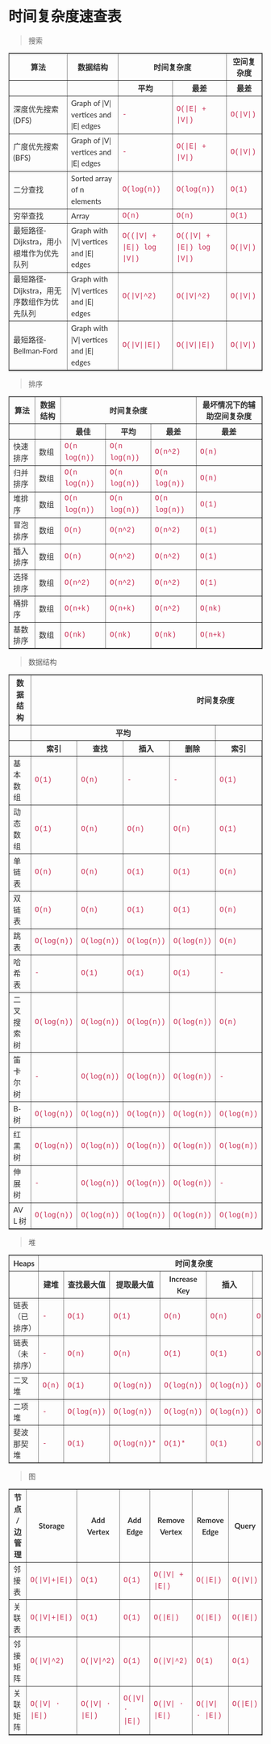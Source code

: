 # 时间复杂度速查表

> 搜索

<table border="1" style="border-collapse:collapse;border-spacing:0px;color:rgb(46,46,46);font-family:'Microsoft YaHei', '宋体', Lato, 'Helvetica Neue', Helvetica, Arial, sans-serif;font-size:15px;line-height:22.5px;"> 
   <thead> 
    <tr> 
     <th>算法</th> 
     <th>数据结构</th> 
     <th colspan="2">时间复杂度</th> 
     <th colspan="3">空间复杂度</th> 
    </tr> 
    <tr> 
     <th>&nbsp;</th> 
     <th>&nbsp;</th> 
     <th>平均</th> 
     <th>最差</th> 
     <th>最差</th> 
    </tr> 
   </thead> 
   <tbody> 
    <tr> 
     <td>深度优先搜索 (DFS)</td> 
     <td>Graph of |V| vertices and |E| edges</td> 
     <td><code style="font-family:Menlo, Monaco, Consolas, 'Courier New', monospace;font-size:14px;color:rgb(199,37,78);">-</code></td> 
     <td><code style="font-family:Menlo, Monaco, Consolas, 'Courier New', monospace;font-size:14px;color:rgb(199,37,78);">O(|E| + |V|)</code></td> 
     <td><code style="font-family:Menlo, Monaco, Consolas, 'Courier New', monospace;font-size:14px;color:rgb(199,37,78);">O(|V|)</code></td> 
    </tr> 
    <tr> 
     <td>广度优先搜索 (BFS)</td> 
     <td>Graph of |V| vertices and |E| edges</td> 
     <td><code style="font-family:Menlo, Monaco, Consolas, 'Courier New', monospace;font-size:14px;color:rgb(199,37,78);">-</code></td> 
     <td><code style="font-family:Menlo, Monaco, Consolas, 'Courier New', monospace;font-size:14px;color:rgb(199,37,78);">O(|E| + |V|)</code></td> 
     <td><code style="font-family:Menlo, Monaco, Consolas, 'Courier New', monospace;font-size:14px;color:rgb(199,37,78);">O(|V|)</code></td> 
    </tr> 
    <tr> 
     <td>二分查找</td> 
     <td>Sorted array of n elements</td> 
     <td><code style="font-family:Menlo, Monaco, Consolas, 'Courier New', monospace;font-size:14px;color:rgb(199,37,78);">O(log(n))</code></td> 
     <td><code style="font-family:Menlo, Monaco, Consolas, 'Courier New', monospace;font-size:14px;color:rgb(199,37,78);">O(log(n))</code></td> 
     <td><code style="font-family:Menlo, Monaco, Consolas, 'Courier New', monospace;font-size:14px;color:rgb(199,37,78);">O(1)</code></td> 
    </tr> 
    <tr> 
     <td>穷举查找</td> 
     <td>Array</td> 
     <td><code style="font-family:Menlo, Monaco, Consolas, 'Courier New', monospace;font-size:14px;color:rgb(199,37,78);">O(n)</code></td> 
     <td><code style="font-family:Menlo, Monaco, Consolas, 'Courier New', monospace;font-size:14px;color:rgb(199,37,78);">O(n)</code></td> 
     <td><code style="font-family:Menlo, Monaco, Consolas, 'Courier New', monospace;font-size:14px;color:rgb(199,37,78);">O(1)</code></td> 
    </tr> 
    <tr> 
     <td>最短路径-Dijkstra，用小根堆作为优先队列</td> 
     <td>Graph with |V| vertices and |E| edges</td> 
     <td><code style="font-family:Menlo, Monaco, Consolas, 'Courier New', monospace;font-size:14px;color:rgb(199,37,78);">O((|V| + |E|) log |V|)</code></td> 
     <td><code style="font-family:Menlo, Monaco, Consolas, 'Courier New', monospace;font-size:14px;color:rgb(199,37,78);">O((|V| + |E|) log |V|)</code></td> 
     <td><code style="font-family:Menlo, Monaco, Consolas, 'Courier New', monospace;font-size:14px;color:rgb(199,37,78);">O(|V|)</code></td> 
    </tr> 
    <tr> 
     <td>最短路径-Dijkstra，用无序数组作为优先队列</td> 
     <td>Graph with |V| vertices and |E| edges</td> 
     <td><code style="font-family:Menlo, Monaco, Consolas, 'Courier New', monospace;font-size:14px;color:rgb(199,37,78);">O(|V|^2)</code></td> 
     <td><code style="font-family:Menlo, Monaco, Consolas, 'Courier New', monospace;font-size:14px;color:rgb(199,37,78);">O(|V|^2)</code></td> 
     <td><code style="font-family:Menlo, Monaco, Consolas, 'Courier New', monospace;font-size:14px;color:rgb(199,37,78);">O(|V|)</code></td> 
    </tr> 
    <tr> 
     <td>最短路径-Bellman-Ford</td> 
     <td>Graph with |V| vertices and |E| edges</td> 
     <td><code style="font-family:Menlo, Monaco, Consolas, 'Courier New', monospace;font-size:14px;color:rgb(199,37,78);">O(|V||E|)</code></td> 
     <td><code style="font-family:Menlo, Monaco, Consolas, 'Courier New', monospace;font-size:14px;color:rgb(199,37,78);">O(|V||E|)</code></td> 
     <td><code style="font-family:Menlo, Monaco, Consolas, 'Courier New', monospace;font-size:14px;color:rgb(199,37,78);">O(|V|)</code></td> 
    </tr> 
   </tbody> 
  </table>

> 排序

<table border="1" style="border-collapse:collapse;border-spacing:0px;color:rgb(46,46,46);font-family:'Microsoft YaHei', '宋体', Lato, 'Helvetica Neue', Helvetica, Arial, sans-serif;font-size:15px;line-height:22.5px;"> 
   <thead> 
    <tr> 
     <th>算法</th> 
     <th>数据结构</th> 
     <th colspan="3">时间复杂度</th> 
     <th colspan="3">最坏情况下的辅助空间复杂度</th> 
    </tr> 
    <tr> 
     <th>&nbsp;</th> 
     <th>&nbsp;</th> 
     <th>最佳</th> 
     <th>平均</th> 
     <th>最差</th> 
     <th>最差</th> 
    </tr> 
   </thead> 
   <tbody> 
    <tr> 
     <td>快速排序</td> 
     <td>数组</td> 
     <td><code style="font-family:Menlo, Monaco, Consolas, 'Courier New', monospace;font-size:14px;color:rgb(199,37,78);">O(n log(n))</code></td> 
     <td><code style="font-family:Menlo, Monaco, Consolas, 'Courier New', monospace;font-size:14px;color:rgb(199,37,78);">O(n log(n))</code></td> 
     <td><code style="font-family:Menlo, Monaco, Consolas, 'Courier New', monospace;font-size:14px;color:rgb(199,37,78);">O(n^2)</code></td> 
     <td><code style="font-family:Menlo, Monaco, Consolas, 'Courier New', monospace;font-size:14px;color:rgb(199,37,78);">O(n)</code></td> 
    </tr> 
    <tr> 
     <td>归并排序</td> 
     <td>数组</td> 
     <td><code style="font-family:Menlo, Monaco, Consolas, 'Courier New', monospace;font-size:14px;color:rgb(199,37,78);">O(n log(n))</code></td> 
     <td><code style="font-family:Menlo, Monaco, Consolas, 'Courier New', monospace;font-size:14px;color:rgb(199,37,78);">O(n log(n))</code></td> 
     <td><code style="font-family:Menlo, Monaco, Consolas, 'Courier New', monospace;font-size:14px;color:rgb(199,37,78);">O(n log(n))</code></td> 
     <td><code style="font-family:Menlo, Monaco, Consolas, 'Courier New', monospace;font-size:14px;color:rgb(199,37,78);">O(n)</code></td> 
    </tr> 
    <tr> 
     <td>堆排序</td> 
     <td>数组</td> 
     <td><code style="font-family:Menlo, Monaco, Consolas, 'Courier New', monospace;font-size:14px;color:rgb(199,37,78);">O(n log(n))</code></td> 
     <td><code style="font-family:Menlo, Monaco, Consolas, 'Courier New', monospace;font-size:14px;color:rgb(199,37,78);">O(n log(n))</code></td> 
     <td><code style="font-family:Menlo, Monaco, Consolas, 'Courier New', monospace;font-size:14px;color:rgb(199,37,78);">O(n log(n))</code></td> 
     <td><code style="font-family:Menlo, Monaco, Consolas, 'Courier New', monospace;font-size:14px;color:rgb(199,37,78);">O(1)</code></td> 
    </tr> 
    <tr> 
     <td>冒泡排序</td> 
     <td>数组</td> 
     <td><code style="font-family:Menlo, Monaco, Consolas, 'Courier New', monospace;font-size:14px;color:rgb(199,37,78);">O(n)</code></td> 
     <td><code style="font-family:Menlo, Monaco, Consolas, 'Courier New', monospace;font-size:14px;color:rgb(199,37,78);">O(n^2)</code></td> 
     <td><code style="font-family:Menlo, Monaco, Consolas, 'Courier New', monospace;font-size:14px;color:rgb(199,37,78);">O(n^2)</code></td> 
     <td><code style="font-family:Menlo, Monaco, Consolas, 'Courier New', monospace;font-size:14px;color:rgb(199,37,78);">O(1)</code></td> 
    </tr> 
    <tr> 
     <td>插入排序</td> 
     <td>数组</td> 
     <td><code style="font-family:Menlo, Monaco, Consolas, 'Courier New', monospace;font-size:14px;color:rgb(199,37,78);">O(n)</code></td> 
     <td><code style="font-family:Menlo, Monaco, Consolas, 'Courier New', monospace;font-size:14px;color:rgb(199,37,78);">O(n^2)</code></td> 
     <td><code style="font-family:Menlo, Monaco, Consolas, 'Courier New', monospace;font-size:14px;color:rgb(199,37,78);">O(n^2)</code></td> 
     <td><code style="font-family:Menlo, Monaco, Consolas, 'Courier New', monospace;font-size:14px;color:rgb(199,37,78);">O(1)</code></td> 
    </tr> 
    <tr> 
     <td>选择排序</td> 
     <td>数组</td> 
     <td><code style="font-family:Menlo, Monaco, Consolas, 'Courier New', monospace;font-size:14px;color:rgb(199,37,78);">O(n^2)</code></td> 
     <td><code style="font-family:Menlo, Monaco, Consolas, 'Courier New', monospace;font-size:14px;color:rgb(199,37,78);">O(n^2)</code></td> 
     <td><code style="font-family:Menlo, Monaco, Consolas, 'Courier New', monospace;font-size:14px;color:rgb(199,37,78);">O(n^2)</code></td> 
     <td><code style="font-family:Menlo, Monaco, Consolas, 'Courier New', monospace;font-size:14px;color:rgb(199,37,78);">O(1)</code></td> 
    </tr> 
    <tr> 
     <td>桶排序</td> 
     <td>数组</td> 
     <td><code style="font-family:Menlo, Monaco, Consolas, 'Courier New', monospace;font-size:14px;color:rgb(199,37,78);">O(n+k)</code></td> 
     <td><code style="font-family:Menlo, Monaco, Consolas, 'Courier New', monospace;font-size:14px;color:rgb(199,37,78);">O(n+k)</code></td> 
     <td><code style="font-family:Menlo, Monaco, Consolas, 'Courier New', monospace;font-size:14px;color:rgb(199,37,78);">O(n^2)</code></td> 
     <td><code style="font-family:Menlo, Monaco, Consolas, 'Courier New', monospace;font-size:14px;color:rgb(199,37,78);">O(nk)</code></td> 
    </tr> 
    <tr> 
     <td>基数排序</td> 
     <td>数组</td> 
     <td><code style="font-family:Menlo, Monaco, Consolas, 'Courier New', monospace;font-size:14px;color:rgb(199,37,78);">O(nk)</code></td> 
     <td><code style="font-family:Menlo, Monaco, Consolas, 'Courier New', monospace;font-size:14px;color:rgb(199,37,78);">O(nk)</code></td> 
     <td><code style="font-family:Menlo, Monaco, Consolas, 'Courier New', monospace;font-size:14px;color:rgb(199,37,78);">O(nk)</code></td> 
     <td><code style="font-family:Menlo, Monaco, Consolas, 'Courier New', monospace;font-size:14px;color:rgb(199,37,78);">O(n+k)</code></td> 
    </tr> 
   </tbody> 
  </table>

> 数据结构

<table border="1" style="border-collapse:collapse;border-spacing:0px;color:rgb(46,46,46);font-family:'Microsoft YaHei', '宋体', Lato, 'Helvetica Neue', Helvetica, Arial, sans-serif;font-size:15px;line-height:22.5px;"> 
   <thead> 
    <tr> 
     <th>数据结构</th> 
     <th colspan="8">时间复杂度</th> 
     <th>空间复杂度</th> 
    </tr> 
    <tr> 
     <th>&nbsp;</th> 
     <th colspan="4">平均</th> 
     <th colspan="4">最差</th> 
     <th>最差</th> 
    </tr> 
    <tr> 
     <th>&nbsp;</th> 
     <th>索引</th> 
     <th>查找</th> 
     <th>插入</th> 
     <th>删除</th> 
     <th>索引</th> 
     <th>查找</th> 
     <th>插入</th> 
     <th>删除</th> 
     <th>&nbsp;</th> 
    </tr> 
   </thead> 
   <tbody> 
    <tr> 
     <td>基本数组</td> 
     <td><code style="font-family:Menlo, Monaco, Consolas, 'Courier New', monospace;font-size:14px;color:rgb(199,37,78);">O(1)</code></td> 
     <td><code style="font-family:Menlo, Monaco, Consolas, 'Courier New', monospace;font-size:14px;color:rgb(199,37,78);">O(n)</code></td> 
     <td><code style="font-family:Menlo, Monaco, Consolas, 'Courier New', monospace;font-size:14px;color:rgb(199,37,78);">-</code></td> 
     <td><code style="font-family:Menlo, Monaco, Consolas, 'Courier New', monospace;font-size:14px;color:rgb(199,37,78);">-</code></td> 
     <td><code style="font-family:Menlo, Monaco, Consolas, 'Courier New', monospace;font-size:14px;color:rgb(199,37,78);">O(1)</code></td> 
     <td><code style="font-family:Menlo, Monaco, Consolas, 'Courier New', monospace;font-size:14px;color:rgb(199,37,78);">O(n)</code></td> 
     <td><code style="font-family:Menlo, Monaco, Consolas, 'Courier New', monospace;font-size:14px;color:rgb(199,37,78);">-</code></td> 
     <td><code style="font-family:Menlo, Monaco, Consolas, 'Courier New', monospace;font-size:14px;color:rgb(199,37,78);">-</code></td> 
     <td><code style="font-family:Menlo, Monaco, Consolas, 'Courier New', monospace;font-size:14px;color:rgb(199,37,78);">O(n)</code></td> 
    </tr> 
    <tr> 
     <td>动态数组</td> 
     <td><code style="font-family:Menlo, Monaco, Consolas, 'Courier New', monospace;font-size:14px;color:rgb(199,37,78);">O(1)</code></td> 
     <td><code style="font-family:Menlo, Monaco, Consolas, 'Courier New', monospace;font-size:14px;color:rgb(199,37,78);">O(n)</code></td> 
     <td><code style="font-family:Menlo, Monaco, Consolas, 'Courier New', monospace;font-size:14px;color:rgb(199,37,78);">O(n)</code></td> 
     <td><code style="font-family:Menlo, Monaco, Consolas, 'Courier New', monospace;font-size:14px;color:rgb(199,37,78);">O(n)</code></td> 
     <td><code style="font-family:Menlo, Monaco, Consolas, 'Courier New', monospace;font-size:14px;color:rgb(199,37,78);">O(1)</code></td> 
     <td><code style="font-family:Menlo, Monaco, Consolas, 'Courier New', monospace;font-size:14px;color:rgb(199,37,78);">O(n)</code></td> 
     <td><code style="font-family:Menlo, Monaco, Consolas, 'Courier New', monospace;font-size:14px;color:rgb(199,37,78);">O(n)</code></td> 
     <td><code style="font-family:Menlo, Monaco, Consolas, 'Courier New', monospace;font-size:14px;color:rgb(199,37,78);">O(n)</code></td> 
     <td><code style="font-family:Menlo, Monaco, Consolas, 'Courier New', monospace;font-size:14px;color:rgb(199,37,78);">O(n)</code></td> 
    </tr> 
    <tr> 
     <td>单链表</td> 
     <td><code style="font-family:Menlo, Monaco, Consolas, 'Courier New', monospace;font-size:14px;color:rgb(199,37,78);">O(n)</code></td> 
     <td><code style="font-family:Menlo, Monaco, Consolas, 'Courier New', monospace;font-size:14px;color:rgb(199,37,78);">O(n)</code></td> 
     <td><code style="font-family:Menlo, Monaco, Consolas, 'Courier New', monospace;font-size:14px;color:rgb(199,37,78);">O(1)</code></td> 
     <td><code style="font-family:Menlo, Monaco, Consolas, 'Courier New', monospace;font-size:14px;color:rgb(199,37,78);">O(1)</code></td> 
     <td><code style="font-family:Menlo, Monaco, Consolas, 'Courier New', monospace;font-size:14px;color:rgb(199,37,78);">O(n)</code></td> 
     <td><code style="font-family:Menlo, Monaco, Consolas, 'Courier New', monospace;font-size:14px;color:rgb(199,37,78);">O(n)</code></td> 
     <td><code style="font-family:Menlo, Monaco, Consolas, 'Courier New', monospace;font-size:14px;color:rgb(199,37,78);">O(1)</code></td> 
     <td><code style="font-family:Menlo, Monaco, Consolas, 'Courier New', monospace;font-size:14px;color:rgb(199,37,78);">O(1)</code></td> 
     <td><code style="font-family:Menlo, Monaco, Consolas, 'Courier New', monospace;font-size:14px;color:rgb(199,37,78);">O(n)</code></td> 
    </tr> 
    <tr> 
     <td>双链表</td> 
     <td><code style="font-family:Menlo, Monaco, Consolas, 'Courier New', monospace;font-size:14px;color:rgb(199,37,78);">O(n)</code></td> 
     <td><code style="font-family:Menlo, Monaco, Consolas, 'Courier New', monospace;font-size:14px;color:rgb(199,37,78);">O(n)</code></td> 
     <td><code style="font-family:Menlo, Monaco, Consolas, 'Courier New', monospace;font-size:14px;color:rgb(199,37,78);">O(1)</code></td> 
     <td><code style="font-family:Menlo, Monaco, Consolas, 'Courier New', monospace;font-size:14px;color:rgb(199,37,78);">O(1)</code></td> 
     <td><code style="font-family:Menlo, Monaco, Consolas, 'Courier New', monospace;font-size:14px;color:rgb(199,37,78);">O(n)</code></td> 
     <td><code style="font-family:Menlo, Monaco, Consolas, 'Courier New', monospace;font-size:14px;color:rgb(199,37,78);">O(n)</code></td> 
     <td><code style="font-family:Menlo, Monaco, Consolas, 'Courier New', monospace;font-size:14px;color:rgb(199,37,78);">O(1)</code></td> 
     <td><code style="font-family:Menlo, Monaco, Consolas, 'Courier New', monospace;font-size:14px;color:rgb(199,37,78);">O(1)</code></td> 
     <td><code style="font-family:Menlo, Monaco, Consolas, 'Courier New', monospace;font-size:14px;color:rgb(199,37,78);">O(n)</code></td> 
    </tr> 
    <tr> 
     <td>跳表</td> 
     <td><code style="font-family:Menlo, Monaco, Consolas, 'Courier New', monospace;font-size:14px;color:rgb(199,37,78);">O(log(n))</code></td> 
     <td><code style="font-family:Menlo, Monaco, Consolas, 'Courier New', monospace;font-size:14px;color:rgb(199,37,78);">O(log(n))</code></td> 
     <td><code style="font-family:Menlo, Monaco, Consolas, 'Courier New', monospace;font-size:14px;color:rgb(199,37,78);">O(log(n))</code></td> 
     <td><code style="font-family:Menlo, Monaco, Consolas, 'Courier New', monospace;font-size:14px;color:rgb(199,37,78);">O(log(n))</code></td> 
     <td><code style="font-family:Menlo, Monaco, Consolas, 'Courier New', monospace;font-size:14px;color:rgb(199,37,78);">O(n)</code></td> 
     <td><code style="font-family:Menlo, Monaco, Consolas, 'Courier New', monospace;font-size:14px;color:rgb(199,37,78);">O(n)</code></td> 
     <td><code style="font-family:Menlo, Monaco, Consolas, 'Courier New', monospace;font-size:14px;color:rgb(199,37,78);">O(n)</code></td> 
     <td><code style="font-family:Menlo, Monaco, Consolas, 'Courier New', monospace;font-size:14px;color:rgb(199,37,78);">O(n)</code></td> 
     <td><code style="font-family:Menlo, Monaco, Consolas, 'Courier New', monospace;font-size:14px;color:rgb(199,37,78);">O(n log(n))</code></td> 
    </tr> 
    <tr> 
     <td>哈希表</td> 
     <td><code style="font-family:Menlo, Monaco, Consolas, 'Courier New', monospace;font-size:14px;color:rgb(199,37,78);">-</code></td> 
     <td><code style="font-family:Menlo, Monaco, Consolas, 'Courier New', monospace;font-size:14px;color:rgb(199,37,78);">O(1)</code></td> 
     <td><code style="font-family:Menlo, Monaco, Consolas, 'Courier New', monospace;font-size:14px;color:rgb(199,37,78);">O(1)</code></td> 
     <td><code style="font-family:Menlo, Monaco, Consolas, 'Courier New', monospace;font-size:14px;color:rgb(199,37,78);">O(1)</code></td> 
     <td><code style="font-family:Menlo, Monaco, Consolas, 'Courier New', monospace;font-size:14px;color:rgb(199,37,78);">-</code></td> 
     <td><code style="font-family:Menlo, Monaco, Consolas, 'Courier New', monospace;font-size:14px;color:rgb(199,37,78);">O(n)</code></td> 
     <td><code style="font-family:Menlo, Monaco, Consolas, 'Courier New', monospace;font-size:14px;color:rgb(199,37,78);">O(n)</code></td> 
     <td><code style="font-family:Menlo, Monaco, Consolas, 'Courier New', monospace;font-size:14px;color:rgb(199,37,78);">O(n)</code></td> 
     <td><code style="font-family:Menlo, Monaco, Consolas, 'Courier New', monospace;font-size:14px;color:rgb(199,37,78);">O(n)</code></td> 
    </tr> 
    <tr> 
     <td>二叉搜索树</td> 
     <td><code style="font-family:Menlo, Monaco, Consolas, 'Courier New', monospace;font-size:14px;color:rgb(199,37,78);">O(log(n))</code></td> 
     <td><code style="font-family:Menlo, Monaco, Consolas, 'Courier New', monospace;font-size:14px;color:rgb(199,37,78);">O(log(n))</code></td> 
     <td><code style="font-family:Menlo, Monaco, Consolas, 'Courier New', monospace;font-size:14px;color:rgb(199,37,78);">O(log(n))</code></td> 
     <td><code style="font-family:Menlo, Monaco, Consolas, 'Courier New', monospace;font-size:14px;color:rgb(199,37,78);">O(log(n))</code></td> 
     <td><code style="font-family:Menlo, Monaco, Consolas, 'Courier New', monospace;font-size:14px;color:rgb(199,37,78);">O(n)</code></td> 
     <td><code style="font-family:Menlo, Monaco, Consolas, 'Courier New', monospace;font-size:14px;color:rgb(199,37,78);">O(n)</code></td> 
     <td><code style="font-family:Menlo, Monaco, Consolas, 'Courier New', monospace;font-size:14px;color:rgb(199,37,78);">O(n)</code></td> 
     <td><code style="font-family:Menlo, Monaco, Consolas, 'Courier New', monospace;font-size:14px;color:rgb(199,37,78);">O(n)</code></td> 
     <td><code style="font-family:Menlo, Monaco, Consolas, 'Courier New', monospace;font-size:14px;color:rgb(199,37,78);">O(n)</code></td> 
    </tr> 
    <tr> 
     <td>笛卡尔树</td> 
     <td><code style="font-family:Menlo, Monaco, Consolas, 'Courier New', monospace;font-size:14px;color:rgb(199,37,78);">-</code></td> 
     <td><code style="font-family:Menlo, Monaco, Consolas, 'Courier New', monospace;font-size:14px;color:rgb(199,37,78);">O(log(n))</code></td> 
     <td><code style="font-family:Menlo, Monaco, Consolas, 'Courier New', monospace;font-size:14px;color:rgb(199,37,78);">O(log(n))</code></td> 
     <td><code style="font-family:Menlo, Monaco, Consolas, 'Courier New', monospace;font-size:14px;color:rgb(199,37,78);">O(log(n))</code></td> 
     <td><code style="font-family:Menlo, Monaco, Consolas, 'Courier New', monospace;font-size:14px;color:rgb(199,37,78);">-</code></td> 
     <td><code style="font-family:Menlo, Monaco, Consolas, 'Courier New', monospace;font-size:14px;color:rgb(199,37,78);">O(n)</code></td> 
     <td><code style="font-family:Menlo, Monaco, Consolas, 'Courier New', monospace;font-size:14px;color:rgb(199,37,78);">O(n)</code></td> 
     <td><code style="font-family:Menlo, Monaco, Consolas, 'Courier New', monospace;font-size:14px;color:rgb(199,37,78);">O(n)</code></td> 
     <td><code style="font-family:Menlo, Monaco, Consolas, 'Courier New', monospace;font-size:14px;color:rgb(199,37,78);">O(n)</code></td> 
    </tr> 
    <tr> 
     <td>B-树</td> 
     <td><code style="font-family:Menlo, Monaco, Consolas, 'Courier New', monospace;font-size:14px;color:rgb(199,37,78);">O(log(n))</code></td> 
     <td><code style="font-family:Menlo, Monaco, Consolas, 'Courier New', monospace;font-size:14px;color:rgb(199,37,78);">O(log(n))</code></td> 
     <td><code style="font-family:Menlo, Monaco, Consolas, 'Courier New', monospace;font-size:14px;color:rgb(199,37,78);">O(log(n))</code></td> 
     <td><code style="font-family:Menlo, Monaco, Consolas, 'Courier New', monospace;font-size:14px;color:rgb(199,37,78);">O(log(n))</code></td> 
     <td><code style="font-family:Menlo, Monaco, Consolas, 'Courier New', monospace;font-size:14px;color:rgb(199,37,78);">O(log(n))</code></td> 
     <td><code style="font-family:Menlo, Monaco, Consolas, 'Courier New', monospace;font-size:14px;color:rgb(199,37,78);">O(log(n))</code></td> 
     <td><code style="font-family:Menlo, Monaco, Consolas, 'Courier New', monospace;font-size:14px;color:rgb(199,37,78);">O(log(n))</code></td> 
     <td><code style="font-family:Menlo, Monaco, Consolas, 'Courier New', monospace;font-size:14px;color:rgb(199,37,78);">O(log(n))</code></td> 
     <td><code style="font-family:Menlo, Monaco, Consolas, 'Courier New', monospace;font-size:14px;color:rgb(199,37,78);">O(n)</code></td> 
    </tr> 
    <tr> 
     <td>红黑树</td> 
     <td><code style="font-family:Menlo, Monaco, Consolas, 'Courier New', monospace;font-size:14px;color:rgb(199,37,78);">O(log(n))</code></td> 
     <td><code style="font-family:Menlo, Monaco, Consolas, 'Courier New', monospace;font-size:14px;color:rgb(199,37,78);">O(log(n))</code></td> 
     <td><code style="font-family:Menlo, Monaco, Consolas, 'Courier New', monospace;font-size:14px;color:rgb(199,37,78);">O(log(n))</code></td> 
     <td><code style="font-family:Menlo, Monaco, Consolas, 'Courier New', monospace;font-size:14px;color:rgb(199,37,78);">O(log(n))</code></td> 
     <td><code style="font-family:Menlo, Monaco, Consolas, 'Courier New', monospace;font-size:14px;color:rgb(199,37,78);">O(log(n))</code></td> 
     <td><code style="font-family:Menlo, Monaco, Consolas, 'Courier New', monospace;font-size:14px;color:rgb(199,37,78);">O(log(n))</code></td> 
     <td><code style="font-family:Menlo, Monaco, Consolas, 'Courier New', monospace;font-size:14px;color:rgb(199,37,78);">O(log(n))</code></td> 
     <td><code style="font-family:Menlo, Monaco, Consolas, 'Courier New', monospace;font-size:14px;color:rgb(199,37,78);">O(log(n))</code></td> 
     <td><code style="font-family:Menlo, Monaco, Consolas, 'Courier New', monospace;font-size:14px;color:rgb(199,37,78);">O(n)</code></td> 
    </tr> 
    <tr> 
     <td>伸展树</td> 
     <td><code style="font-family:Menlo, Monaco, Consolas, 'Courier New', monospace;font-size:14px;color:rgb(199,37,78);">-</code></td> 
     <td><code style="font-family:Menlo, Monaco, Consolas, 'Courier New', monospace;font-size:14px;color:rgb(199,37,78);">O(log(n))</code></td> 
     <td><code style="font-family:Menlo, Monaco, Consolas, 'Courier New', monospace;font-size:14px;color:rgb(199,37,78);">O(log(n))</code></td> 
     <td><code style="font-family:Menlo, Monaco, Consolas, 'Courier New', monospace;font-size:14px;color:rgb(199,37,78);">O(log(n))</code></td> 
     <td><code style="font-family:Menlo, Monaco, Consolas, 'Courier New', monospace;font-size:14px;color:rgb(199,37,78);">-</code></td> 
     <td><code style="font-family:Menlo, Monaco, Consolas, 'Courier New', monospace;font-size:14px;color:rgb(199,37,78);">O(log(n))</code></td> 
     <td><code style="font-family:Menlo, Monaco, Consolas, 'Courier New', monospace;font-size:14px;color:rgb(199,37,78);">O(log(n))</code></td> 
     <td><code style="font-family:Menlo, Monaco, Consolas, 'Courier New', monospace;font-size:14px;color:rgb(199,37,78);">O(log(n))</code></td> 
     <td><code style="font-family:Menlo, Monaco, Consolas, 'Courier New', monospace;font-size:14px;color:rgb(199,37,78);">O(n)</code></td> 
    </tr> 
    <tr> 
     <td>AVL 树</td> 
     <td><code style="font-family:Menlo, Monaco, Consolas, 'Courier New', monospace;font-size:14px;color:rgb(199,37,78);">O(log(n))</code></td> 
     <td><code style="font-family:Menlo, Monaco, Consolas, 'Courier New', monospace;font-size:14px;color:rgb(199,37,78);">O(log(n))</code></td> 
     <td><code style="font-family:Menlo, Monaco, Consolas, 'Courier New', monospace;font-size:14px;color:rgb(199,37,78);">O(log(n))</code></td> 
     <td><code style="font-family:Menlo, Monaco, Consolas, 'Courier New', monospace;font-size:14px;color:rgb(199,37,78);">O(log(n))</code></td> 
     <td><code style="font-family:Menlo, Monaco, Consolas, 'Courier New', monospace;font-size:14px;color:rgb(199,37,78);">O(log(n))</code></td> 
     <td><code style="font-family:Menlo, Monaco, Consolas, 'Courier New', monospace;font-size:14px;color:rgb(199,37,78);">O(log(n))</code></td> 
     <td><code style="font-family:Menlo, Monaco, Consolas, 'Courier New', monospace;font-size:14px;color:rgb(199,37,78);">O(log(n))</code></td> 
     <td><code style="font-family:Menlo, Monaco, Consolas, 'Courier New', monospace;font-size:14px;color:rgb(199,37,78);">O(log(n))</code></td> 
     <td><code style="font-family:Menlo, Monaco, Consolas, 'Courier New', monospace;font-size:14px;color:rgb(199,37,78);">O(n)</code></td> 
    </tr> 
   </tbody> 
  </table>

> 堆

<table border="1" style="border-collapse:collapse;border-spacing:0px;color:rgb(46,46,46);font-family:'Microsoft YaHei', '宋体', Lato, 'Helvetica Neue', Helvetica, Arial, sans-serif;font-size:15px;line-height:22.5px;"> 
   <thead> 
    <tr> 
     <th>Heaps</th> 
     <th colspan="7">时间复杂度</th> 
    </tr> 
    <tr> 
     <th>&nbsp;</th> 
     <th>建堆</th> 
     <th>查找最大值</th> 
     <th>提取最大值</th> 
     <th>Increase Key</th> 
     <th>插入</th> 
     <th>删除</th> 
     <th>合并</th> 
     <th>&nbsp;</th> 
    </tr> 
   </thead> 
   <tbody> 
    <tr> 
     <td>链表（已排序）</td> 
     <td><code style="font-family:Menlo, Monaco, Consolas, 'Courier New', monospace;font-size:14px;color:rgb(199,37,78);">-</code></td> 
     <td><code style="font-family:Menlo, Monaco, Consolas, 'Courier New', monospace;font-size:14px;color:rgb(199,37,78);">O(1)</code></td> 
     <td><code style="font-family:Menlo, Monaco, Consolas, 'Courier New', monospace;font-size:14px;color:rgb(199,37,78);">O(1)</code></td> 
     <td><code style="font-family:Menlo, Monaco, Consolas, 'Courier New', monospace;font-size:14px;color:rgb(199,37,78);">O(n)</code></td> 
     <td><code style="font-family:Menlo, Monaco, Consolas, 'Courier New', monospace;font-size:14px;color:rgb(199,37,78);">O(n)</code></td> 
     <td><code style="font-family:Menlo, Monaco, Consolas, 'Courier New', monospace;font-size:14px;color:rgb(199,37,78);">O(1)</code></td> 
     <td><code style="font-family:Menlo, Monaco, Consolas, 'Courier New', monospace;font-size:14px;color:rgb(199,37,78);">O(m+n)</code></td> 
    </tr> 
    <tr> 
     <td>链表（未排序）</td> 
     <td><code style="font-family:Menlo, Monaco, Consolas, 'Courier New', monospace;font-size:14px;color:rgb(199,37,78);">-</code></td> 
     <td><code style="font-family:Menlo, Monaco, Consolas, 'Courier New', monospace;font-size:14px;color:rgb(199,37,78);">O(n)</code></td> 
     <td><code style="font-family:Menlo, Monaco, Consolas, 'Courier New', monospace;font-size:14px;color:rgb(199,37,78);">O(n)</code></td> 
     <td><code style="font-family:Menlo, Monaco, Consolas, 'Courier New', monospace;font-size:14px;color:rgb(199,37,78);">O(1)</code></td> 
     <td><code style="font-family:Menlo, Monaco, Consolas, 'Courier New', monospace;font-size:14px;color:rgb(199,37,78);">O(1)</code></td> 
     <td><code style="font-family:Menlo, Monaco, Consolas, 'Courier New', monospace;font-size:14px;color:rgb(199,37,78);">O(1)</code></td> 
     <td><code style="font-family:Menlo, Monaco, Consolas, 'Courier New', monospace;font-size:14px;color:rgb(199,37,78);">O(1)</code></td> 
    </tr> 
    <tr> 
     <td>二叉堆</td> 
     <td><code style="font-family:Menlo, Monaco, Consolas, 'Courier New', monospace;font-size:14px;color:rgb(199,37,78);">O(n)</code></td> 
     <td><code style="font-family:Menlo, Monaco, Consolas, 'Courier New', monospace;font-size:14px;color:rgb(199,37,78);">O(1)</code></td> 
     <td><code style="font-family:Menlo, Monaco, Consolas, 'Courier New', monospace;font-size:14px;color:rgb(199,37,78);">O(log(n))</code></td> 
     <td><code style="font-family:Menlo, Monaco, Consolas, 'Courier New', monospace;font-size:14px;color:rgb(199,37,78);">O(log(n))</code></td> 
     <td><code style="font-family:Menlo, Monaco, Consolas, 'Courier New', monospace;font-size:14px;color:rgb(199,37,78);">O(log(n))</code></td> 
     <td><code style="font-family:Menlo, Monaco, Consolas, 'Courier New', monospace;font-size:14px;color:rgb(199,37,78);">O(log(n))</code></td> 
     <td><code style="font-family:Menlo, Monaco, Consolas, 'Courier New', monospace;font-size:14px;color:rgb(199,37,78);">O(m+n)</code></td> 
    </tr> 
    <tr> 
     <td>二项堆</td> 
     <td><code style="font-family:Menlo, Monaco, Consolas, 'Courier New', monospace;font-size:14px;color:rgb(199,37,78);">-</code></td> 
     <td><code style="font-family:Menlo, Monaco, Consolas, 'Courier New', monospace;font-size:14px;color:rgb(199,37,78);">O(log(n))</code></td> 
     <td><code style="font-family:Menlo, Monaco, Consolas, 'Courier New', monospace;font-size:14px;color:rgb(199,37,78);">O(log(n))</code></td> 
     <td><code style="font-family:Menlo, Monaco, Consolas, 'Courier New', monospace;font-size:14px;color:rgb(199,37,78);">O(log(n))</code></td> 
     <td><code style="font-family:Menlo, Monaco, Consolas, 'Courier New', monospace;font-size:14px;color:rgb(199,37,78);">O(log(n))</code></td> 
     <td><code style="font-family:Menlo, Monaco, Consolas, 'Courier New', monospace;font-size:14px;color:rgb(199,37,78);">O(log(n))</code></td> 
     <td><code style="font-family:Menlo, Monaco, Consolas, 'Courier New', monospace;font-size:14px;color:rgb(199,37,78);">O(log(n))</code></td> 
    </tr> 
    <tr> 
     <td>斐波那契堆</td> 
     <td><code style="font-family:Menlo, Monaco, Consolas, 'Courier New', monospace;font-size:14px;color:rgb(199,37,78);">-</code></td> 
     <td><code style="font-family:Menlo, Monaco, Consolas, 'Courier New', monospace;font-size:14px;color:rgb(199,37,78);">O(1)</code></td> 
     <td><code style="font-family:Menlo, Monaco, Consolas, 'Courier New', monospace;font-size:14px;color:rgb(199,37,78);">O(log(n))*</code></td> 
     <td><code style="font-family:Menlo, Monaco, Consolas, 'Courier New', monospace;font-size:14px;color:rgb(199,37,78);">O(1)*</code></td> 
     <td><code style="font-family:Menlo, Monaco, Consolas, 'Courier New', monospace;font-size:14px;color:rgb(199,37,78);">O(1)</code></td> 
     <td><code style="font-family:Menlo, Monaco, Consolas, 'Courier New', monospace;font-size:14px;color:rgb(199,37,78);">O(log(n))*</code></td> 
     <td><code style="font-family:Menlo, Monaco, Consolas, 'Courier New', monospace;font-size:14px;color:rgb(199,37,78);">O(1)</code></td> 
    </tr> 
   </tbody> 
  </table>

> 图

<table border="1" style="border-collapse:collapse;border-spacing:0px;color:rgb(46,46,46);font-family:'Microsoft YaHei', '宋体', Lato, 'Helvetica Neue', Helvetica, Arial, sans-serif;font-size:15px;line-height:22.5px;"> 
   <tbody> 
    <tr> 
     <th>节点 / 边 管理</th> 
     <th>Storage</th> 
     <th>Add Vertex</th> 
     <th>Add Edge</th> 
     <th>Remove Vertex</th> 
     <th>Remove Edge</th> 
     <th>Query</th> 
    </tr> 
    <tr> 
     <td>邻接表</td> 
     <td><code style="font-family:Menlo, Monaco, Consolas, 'Courier New', monospace;font-size:14px;color:rgb(199,37,78);">O(|V|+|E|)</code></td> 
     <td><code style="font-family:Menlo, Monaco, Consolas, 'Courier New', monospace;font-size:14px;color:rgb(199,37,78);">O(1)</code></td> 
     <td><code style="font-family:Menlo, Monaco, Consolas, 'Courier New', monospace;font-size:14px;color:rgb(199,37,78);">O(1)</code></td> 
     <td><code style="font-family:Menlo, Monaco, Consolas, 'Courier New', monospace;font-size:14px;color:rgb(199,37,78);">O(|V| + |E|)</code></td> 
     <td><code style="font-family:Menlo, Monaco, Consolas, 'Courier New', monospace;font-size:14px;color:rgb(199,37,78);">O(|E|)</code></td> 
     <td><code style="font-family:Menlo, Monaco, Consolas, 'Courier New', monospace;font-size:14px;color:rgb(199,37,78);">O(|V|)</code></td> 
    </tr> 
    <tr> 
     <td>关联表</td> 
     <td><code style="font-family:Menlo, Monaco, Consolas, 'Courier New', monospace;font-size:14px;color:rgb(199,37,78);">O(|V|+|E|)</code></td> 
     <td><code style="font-family:Menlo, Monaco, Consolas, 'Courier New', monospace;font-size:14px;color:rgb(199,37,78);">O(1)</code></td> 
     <td><code style="font-family:Menlo, Monaco, Consolas, 'Courier New', monospace;font-size:14px;color:rgb(199,37,78);">O(1)</code></td> 
     <td><code style="font-family:Menlo, Monaco, Consolas, 'Courier New', monospace;font-size:14px;color:rgb(199,37,78);">O(|E|)</code></td> 
     <td><code style="font-family:Menlo, Monaco, Consolas, 'Courier New', monospace;font-size:14px;color:rgb(199,37,78);">O(|E|)</code></td> 
     <td><code style="font-family:Menlo, Monaco, Consolas, 'Courier New', monospace;font-size:14px;color:rgb(199,37,78);">O(|E|)</code></td> 
    </tr> 
    <tr> 
     <td>邻接矩阵</td> 
     <td><code style="font-family:Menlo, Monaco, Consolas, 'Courier New', monospace;font-size:14px;color:rgb(199,37,78);">O(|V|^2)</code></td> 
     <td><code style="font-family:Menlo, Monaco, Consolas, 'Courier New', monospace;font-size:14px;color:rgb(199,37,78);">O(|V|^2)</code></td> 
     <td><code style="font-family:Menlo, Monaco, Consolas, 'Courier New', monospace;font-size:14px;color:rgb(199,37,78);">O(1)</code></td> 
     <td><code style="font-family:Menlo, Monaco, Consolas, 'Courier New', monospace;font-size:14px;color:rgb(199,37,78);">O(|V|^2)</code></td> 
     <td><code style="font-family:Menlo, Monaco, Consolas, 'Courier New', monospace;font-size:14px;color:rgb(199,37,78);">O(1)</code></td> 
     <td><code style="font-family:Menlo, Monaco, Consolas, 'Courier New', monospace;font-size:14px;color:rgb(199,37,78);">O(1)</code></td> 
    </tr> 
    <tr> 
     <td>关联矩阵</td> 
     <td><code style="font-family:Menlo, Monaco, Consolas, 'Courier New', monospace;font-size:14px;color:rgb(199,37,78);">O(|V| ⋅ |E|)</code></td> 
     <td><code style="font-family:Menlo, Monaco, Consolas, 'Courier New', monospace;font-size:14px;color:rgb(199,37,78);">O(|V| ⋅ |E|)</code></td> 
     <td><code style="font-family:Menlo, Monaco, Consolas, 'Courier New', monospace;font-size:14px;color:rgb(199,37,78);">O(|V| ⋅ |E|)</code></td> 
     <td><code style="font-family:Menlo, Monaco, Consolas, 'Courier New', monospace;font-size:14px;color:rgb(199,37,78);">O(|V| ⋅ |E|)</code></td> 
     <td><code style="font-family:Menlo, Monaco, Consolas, 'Courier New', monospace;font-size:14px;color:rgb(199,37,78);">O(|V| ⋅ |E|)</code></td> 
     <td><code style="font-family:Menlo, Monaco, Consolas, 'Courier New', monospace;font-size:14px;color:rgb(199,37,78);">O(|E|)<br><br></code></td> 
    </tr> 
   </tbody> 
  </table>

